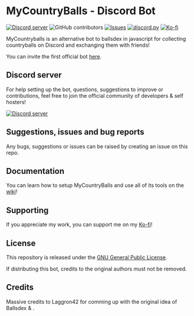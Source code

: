 # MyCountryBalls - Discord Bot

[![Discord server](https://img.shields.io/discord/1118965941221466194?color=7489d5&logo=discord&logoColor=ffffff)](https://discord.gg/F5Y6q23WVx)
![GitHub contributors](https://img.shields.io/github/contributors/try-econome/MyCountryBalls)
[![Issues](https://img.shields.io/github/issues/try-econome/MyCountryBalls)](https://github.com/try-econome/MyCountryBalls/issues)
[![discord.py](https://img.shields.io/badge/discord-js-yellow.svg)](https://github.com/discordjs/discord.js/)
[![Ko-fi](https://img.shields.io/badge/Ko%20fi-donate-blue.svg)](https://ko-fi.com/fradz_lifez)

MyCountryballs is an alternative bot to ballsdex in javascript for collecting countryballs on Discord and exchanging them with friends!

You can invite the first official bot [here](https://discord.com/api/oauth2/authorize?client_id=1207017704096141312&permissions=537193536&scope=bot%20applications.commands).

## Discord server

For help setting up the bot, questions, suggestions to improve or contributions, feel free to join the official community of developers & self hosters!

[![Discord server](https://discord.com/api/guilds/1118965941221466194/embed.png?style=banner3)](https://discord.gg/F5Y6q23WVx)

## Suggestions, issues and bug reports

Any bugs, suggestions or issues can be raised by creating an issue on this repo.

## Documentation

You can learn how to setup MyCountryBalls and use all of its tools on the
[wiki](https://github.com/laggron42/BallsDex-Discordbot/wiki/)!

## Supporting

If you appreciate my work, you can support me on my [Ko-fi](https://ko-fi.com/fradz_lifez)!

## License

This repository is released under the [GNU General Public License](https://opensource.org/licenses/gpl-3-0).

If distributing this bot, credits to the original authors must not be removed.

## Credits 
Massive credits to Laggron42 for comming up with the original idea of Ballsdex & .
